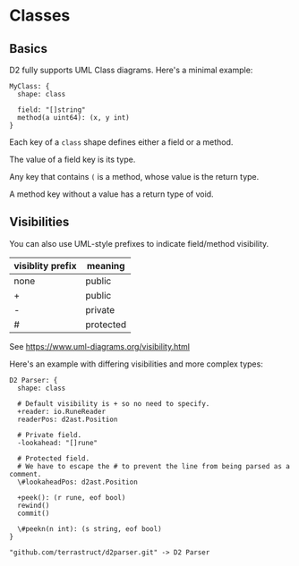 # Classes

## Basics

D2 fully supports UML Class diagrams. Here's a minimal example:

```d2
MyClass: {
  shape: class

  field: "[]string"
  method(a uint64): (x, y int)
}
```

<div className="embedSVG" dangerouslySetInnerHTML={{__html: require('@site/static/img/generated/classes-1.svg2')}}></div>

Each key of a `class` shape defines either a field or a method.

The value of a field key is its type.

Any key that contains `(` is a method, whose value is the return type.

A method key without a value has a return type of void.

## Visibilities

You can also use UML-style prefixes to indicate field/method visibility.

| visiblity prefix | meaning   |
| ---------------- | --------- |
| none             | public    |
| +                | public    |
| -                | private   |
| #                | protected |

See https://www.uml-diagrams.org/visibility.html

Here's an example with differing visibilities and more complex types:

```d2
D2 Parser: {
  shape: class

  # Default visibility is + so no need to specify.
  +reader: io.RuneReader
  readerPos: d2ast.Position

  # Private field.
  -lookahead: "[]rune"

  # Protected field.
  # We have to escape the # to prevent the line from being parsed as a comment.
  \#lookaheadPos: d2ast.Position

  +peek(): (r rune, eof bool)
  rewind()
  commit()

  \#peekn(n int): (s string, eof bool)
}

"github.com/terrastruct/d2parser.git" -> D2 Parser
```

<div className="embedSVG" dangerouslySetInnerHTML={{__html: require('@site/static/img/generated/classes-2.svg2')}}></div>
